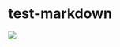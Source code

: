 # test-markdown

![](https://www.adobe.com/inspire-apps/exporting-svg-illustrator-0913/fig14/img/napoleon%20for%20svg%201.svg)
